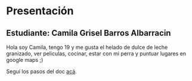 # Presentación

## Estudiante: Camila Grisel Barros Albarracin

Hola soy Camila, tengo 19 y me gusta el helado de dulce de leche granizado, ver peliculas, cocinar, estar con mi perra y puntuar lugares en google maps ;)

Seguí los pasos del doc [acá](https://docs.google.com/document/d/e/2PACX-1vQkogtG88cmwEIXEuff291urSyrZUYHikLIoRTspUodvIg5OoaUJTi8n0vqPJ3XUSN65sqJALTBizeB/pub).
